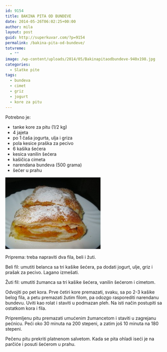 ```yaml
---
id: 9154
title: BAKINA PITA OD BUNDEVE
date: 2014-05-26T06:02:25+00:00
author: mila
layout: post
guid: http://superkuvar.com/?p=9154
permalink: /bakina-pita-od-bundeve/
totvreme:
  - ""
image: /wp-content/uploads/2014/05/Bakinapitaodbundeve-940x198.jpg
categories:
  - Slatke pite
tags:
  - bundeva
  - cimet
  - griz
  - jogurt
  - kore za pitu
---
```

Potrebno je:

  * tanke kore za pitu (1/2 kg)
  * 4 jajeta
  * po 1 čaša jogurta, ulja i griza
  * pola kesice praška za pecivo
  * 6 kašika šećera
  * kesica vanilin šećera
  * kašičica cimeta
  * narendana bundeva (500 grama)
  * šećer u prahu

[<img class="alignnone size-medium wp-image-9156" src="/wp-content/uploads/2014/05/Bakinapitaodbundeve-300x225.jpg" alt="Bakinapitaodbundeve" width="300" height="225" />](/wp-content/uploads/2014/05/Bakinapitaodbundeve.jpg)

Priprema: treba napraviti dva fila, beli i žuti.

Beli fil: umutiti belanca sa tri kašike šećera, pa dodati jogurt, ulje, griz i prašak za pecivo. Lagano izmešati.

Žuti fil: umutiti žumanca sa tri kašike šećera, vanilin šećerom i cimetom.

Odvojiti po pet kora. Prve četiri kore premazati, svaku, sa po 2-3 kašike belog fila, a petu premazati žutim filom, pa odozgo rasporediti narendanu bundevu. Uviti kao rolat i staviti u podmazan pleh. Na isti način postupiti sa ostatkom kora i fila.

Pripremljenu pitu premazati umućenim žumancetom i staviti u zagrejanu pećnicu. Peći oko 30 minuta na 200 stepeni, a zatim još 10 minuta na 180 stepeni.

Pečenu pitu prekriti platnenom salvetom. Kada se pita ohladi iseći je na parčiće i posuti šećerom u prahu.